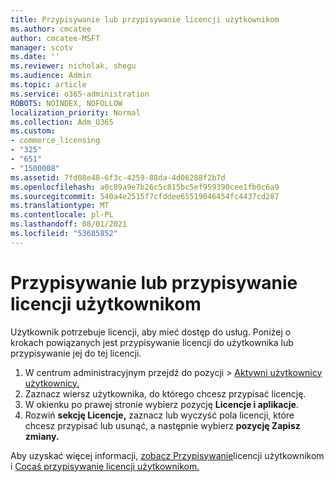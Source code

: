 ```yaml
---
title: Przypisywanie lub przypisywanie licencji użytkownikom
ms.author: cmcatee
author: cmcatee-MSFT
manager: scotv
ms.date: ''
ms.reviewer: nicholak, shegu
ms.audience: Admin
ms.topic: article
ms.service: o365-administration
ROBOTS: NOINDEX, NOFOLLOW
localization_priority: Normal
ms.collection: Adm_O365
ms.custom:
- commerce_licensing
- "325"
- "651"
- "1500008"
ms.assetid: 7fd08e48-6f3c-4259-88da-4d06288f2b7d
ms.openlocfilehash: a0c89a9e7b26c5c815bc5ef959390cee1fb0c6a9
ms.sourcegitcommit: 540a4e2515f7cfddee65519046454fc4437cd287
ms.translationtype: MT
ms.contentlocale: pl-PL
ms.lasthandoff: 08/01/2021
ms.locfileid: "53685852"
---
```

# <a name="assign-or-unassign-licenses-to-users"></a>Przypisywanie lub przypisywanie licencji użytkownikom

Użytkownik potrzebuje licencji, aby mieć dostęp do usług. Poniżej o krokach powiązanych jest przypisywanie licencji do użytkownika lub przypisywanie jej do tej licencji.
  
1. W centrum administracyjnym  przejdź do pozycji \> [Aktywni użytkownicy użytkownicy.](https://go.microsoft.com/fwlink/p/?linkid=834822)
2. Zaznacz wiersz użytkownika, do którego chcesz przypisać licencję.
3. W okienku po prawej stronie wybierz pozycję **Licencje i aplikacje**.
4. Rozwiń **sekcję Licencje,** zaznacz lub wyczyść pola licencji, które chcesz przypisać lub usunąć, a następnie wybierz **pozycję Zapisz zmiany.**

Aby uzyskać więcej informacji, [zobacz Przypisywanie](/microsoft-365/admin/manage/assign-licenses-to-users)licencji użytkownikom i [Cocaś przypisywanie licencji użytkownikom.](/microsoft-365/admin/manage/remove-licenses-from-users)